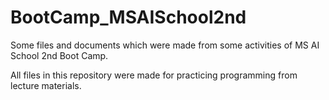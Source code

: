 # BootCamp_MSAISchool2nd

Some files and documents which were made from some activities of MS AI School 2nd Boot Camp.

All files in this repository were made for practicing programming from lecture materials.